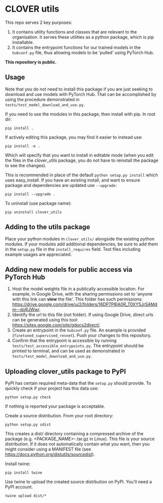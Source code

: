 # CLOVER utils

This repo serves 2 key purposes:

1. It contains utility functions and classes that are relevant to the organisation. It serves these utilities as a python package, which is pip installable.
2. It contains the entrypoint functions for our trained models in the ```hubconf.py``` file, thus allowing models to be 'pulled' using PyTorch Hub.

**This repository is public.**

## Usage

Note that you do not need to install this package if you are just seeking to download and use models with PyTorch Hub. That can be accomplished by using the procedure demonstrated in ```tests/test_model_download_and_use.py```. 

If you need to use the modules in this package, then install with pip. In root dir:

```
pip install .
```

If actively editing this package, you may find it easier to instead use:

```
pip install -e .
```

Which will specify that you want to install in editable mode (when you edit the files in the clover_utils package, you do not have to reinstall the package to see the changes).

This is recommended in place of the default ```python setup.py install``` which uses easy_install. If you have an existing install, and want to ensure package and dependencies are updated use ```--upgrade```:

```
pip install --upgrade .
```

To uninstall (use package name):

```
pip uninstall clover_utils
```

## Adding to the utils package

Place your python modules in ```clover_utils/``` alongside the existing python modules. If your modules add additional dependencies, be sure to add them in the ```setup.py``` file in the ```install_requires``` field. Test files including example usages are appreciated.

## Adding new models for public access via PyTorch Hub

1. Host the model weights file in a publically accessible location. For example, in Google Drive, with the sharing permissions set to 'anyone with this link can **view** the file'. This folder has such permissions: https://drive.google.com/drive/u/2/folders/16DP7P8lA0R_T0XY5JrSAMdm--doRJWwr.
2. Identify the url to this file (not folder). If using Google Drive, direct urls can be generated using this tool: https://sites.google.com/site/gdocs2direct/.
3. Create an entrypoint in the ```hubconf.py``` file. An example is provided (```finetuned_supervised_resnet```). Push your changes to this repository.
4. Confirm that the entrypoint is accessible by running ```tests/test_accessible_entrypoints.py```. The entrypoint should be printed to terminal, and can be used as demonstrated in ```tests/test_model_download_and_use.py```.

## Uploading clover_utils package to PyPI

PyPI has certain required meta-data that the ```setup.py``` should provide. To quickly check if your project has this data use:

```
python setup.py check
```

If nothing is reported your package is acceptable.

Create a source distribution. From your root directory:

```
python setup.py sdist
```

This creates a dist/ directory containing a compressed archive of the package (e.g. <PACKAGE_NAME>-<VERSION>.tar.gz in Linux). This file is your source distribution. If it does not automatically contain what you want, then you might consider using a MANIFEST file (see https://docs.python.org/distutils/sourcedist).

Install twine:

```
pip install twine
```

Use twine to upload the created source distrbution on PyPI. You'll need a PyPI account.

```
twine upload dist/*
```
